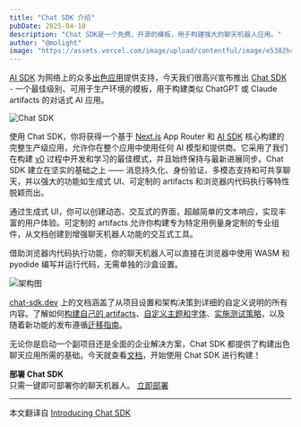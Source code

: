 ```yaml
---
title: "Chat SDK 介绍"
pubDate: 2025-04-10
description: "Chat SDK是一个免费、开源的模板，用于构建强大的聊天机器人应用。"
author: "@molight"
image: "https://assets.vercel.com/image/upload/contentful/image/e5382hct74si/OWxoUSnXxkTZWzrPb53g9/0c3c8590c069dd998c4b1abb3ff500d3/chat-sdk-og-light.png"
---
```


[AI SDK](https://sdk.vercel.ai/) 为网络上的众多[出色应用](https://sdk.vercel.ai/showcase)提供支持，今天我们很高兴宣布推出 [Chat SDK](https://chat-sdk.dev/) - 一个最佳级别、可用于生产环境的模板，用于构建类似 ChatGPT 或 Claude artifacts 的对话式 AI 应用。

![Chat SDK](https://assets.vercel.com/image/upload/contentful/image/e5382hct74si/OWxoUSnXxkTZWzrPb53g9/0c3c8590c069dd998c4b1abb3ff500d3/chat-sdk-og-light.png)

使用 Chat SDK，你将获得一个基于 [Next.js](https://nextjs.org/) App Router 和 [AI SDK](https://sdk.vercel.ai/) 核心构建的完整生产级应用，允许你在整个应用中使用任何 AI 模型和提供商。它采用了我们在构建 [v0](https://v0.dev/) 过程中开发和学习的最佳模式，并且始终保持与最新进展同步。Chat SDK 建立在坚实的基础之上 —— 消息持久化、身份验证、多模态支持和可共享聊天，并以强大的功能如生成式 UI、可定制的 artifacts 和浏览器内代码执行等特性脱颖而出。

通过生成式 UI，你可以创建动态、交互式的界面，超越简单的文本响应，实现丰富的用户体验。可定制的 artifacts 允许你构建专为特定用例量身定制的专业组件，从文档创建到增强聊天机器人功能的交互式工具。

借助浏览器内代码执行功能，你的聊天机器人可以直接在浏览器中使用 WASM 和 pyodide 编写并运行代码，无需单独的沙盒设置。

![架构图](https://assets.vercel.com/image/upload/contentful/image/e5382hct74si/3HI1mY7fa6UeEYkKrxSRIg/30cac2af386c3b07645dc9a67a764b50/arch-simple-light.png)

[chat-sdk.dev](https://chat-sdk.dev/) 上的文档涵盖了从项目设置和架构决策到详细的自定义说明的所有内容。了解如何[构建自己的 artifacts](https://chat-sdk.dev/docs/customization/artifacts)、[自定义主题和字体](https://chat-sdk.dev/docs/customization/theming)、[实施测试策略](https://chat-sdk.dev/docs/customization/testing)，以及随着新功能的发布遵循[迁移指南](https://chat-sdk.dev/docs/migration-guides/message-parts)。

无论你是启动一个副项目还是全面的企业解决方案，Chat SDK 都提供了构建出色聊天应用所需的基础。今天就查看[文档](https://chat-sdk.dev/docs)，开始使用 Chat SDK 进行构建！

**部署 Chat SDK**  
只需一键即可部署你的聊天机器人。  [立即部署](https://vercel.com/templates/next.js/nextjs-ai-chatbot)



-----
本文翻译自 [Introducing Chat SDK](https://vercel.com/blog/introducing-chat-sdk)